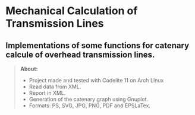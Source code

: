 Mechanical Calculation of Transmission Lines
============================================

Implementations of some functions for catenary calcule of overhead transmission lines.
--------------------------------------------------------------------------------------

> **About:**
> 
>- Project made and tested with Codelite 11 on Arch Linux
>- Read data from XML.
>- Report in XML.
>- Generation of the catenary graph using Gnuplot. 
>- Formats: PS, SVG, JPG, PNG, PDF and EPSLaTex.
